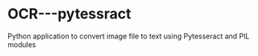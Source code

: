 # OCR---pytessract
Python application to convert image file to text using Pytesseract and PIL modules
